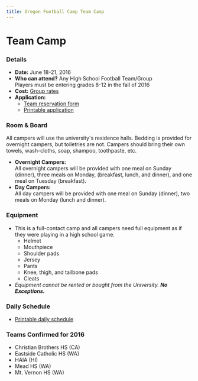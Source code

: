 ```yaml
---
title: Oregon Football Camp Team Camp
---
```


# Team Camp

### Details

* __Date:__ June 18-21, 2016
* __Who can attend?__ Any High School Football Team/Group  
Players must be entering grades 8-12 in the fall of 2016
* __Cost:__ [Group rates](/docs/team-camp-group-rates.pdf)
* __Application:__
  * [Team reservation form](/docs/team-camp-fax-back-form.pdf)
  * [Printable application](/docs/team-camp-application.pdf)

### Room &amp; Board

All campers will use the university's residence halls. Bedding is provided for
overnight campers, but toiletries are not. Campers should bring their own
towels, wash-cloths, soap, shampoo, toothpaste, etc.

* __Overnight Campers:__  
All overnight campers will be provided with one meal on Sunday (dinner), three
meals on Monday, (breakfast, lunch, and dinner), and one meal on Tuesday
(breakfast).
* __Day Campers:__  
All day campers will be provided with one meal on Sunday (dinner), two meals on
Monday (lunch and dinner).

### Equipment

* This is a full-contact camp and all campers need full equipment as if they were
playing in a high school game.
  * Helmet
  * Mouthpiece
  * Shoulder pads
  * Jersey
  * Pants
  * Knee, thigh, and tailbone pads
  * Cleats
* _Equipment cannot be rented or bought from the University. **No Exceptions.**_

### Daily Schedule

  * [Printable daily schedule](/docs/team-camp-daily-schedule.pdf)

### Teams Confirmed for 2016

  * Christian Brothers HS (CA)
  * Eastside Catholic HS (WA)
  * HAIA (HI)
  * Mead HS (WA)
  * Mt. Vernon HS (WA)
